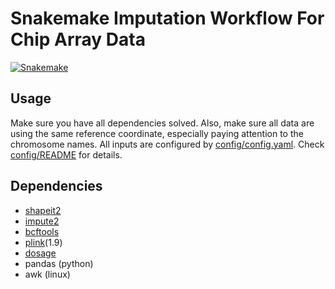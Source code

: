 # Snakemake Imputation Workflow For Chip Array Data

[![Snakemake](https://img.shields.io/badge/snakemake-≥6.3.0-brightgreen.svg)](https://snakemake.github.io)


## Usage

Make sure you have all dependencies solved. Also, make sure all data are using the same reference coordinate, especially paying attention to the chromosome names. All inputs are configured by [config/config.yaml](config/config.yaml). Check [config/README](config/README.md) for details.

## Dependencies

- [shapeit2](https://mathgen.stats.ox.ac.uk/genetics_software/shapeit/shapeit.html)
- [impute2](https://mathgen.stats.ox.ac.uk/impute/impute_v2.html)
- [bcftools](http://www.htslib.org/download/)
- [plink](https://www.cog-genomics.org/plink/1.9/)(1.9)
- [dosage](https://github.com/Zilong-Li/vcfpp/blob/main/tools/dosage.cpp)
- pandas (python)
- awk (linux)
